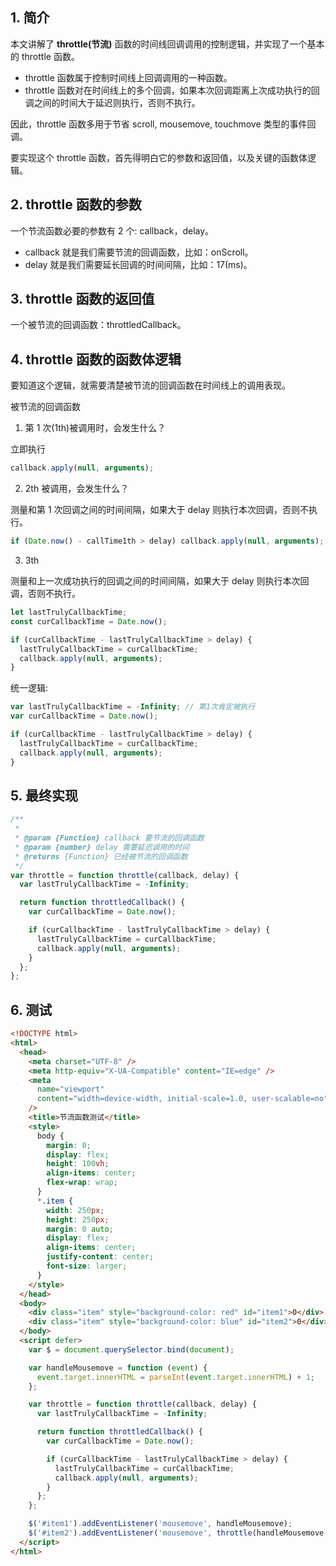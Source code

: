## 1. 简介

本文讲解了 **throttle(节流)** 函数的时间线回调调用的控制逻辑，并实现了一个基本的 throttle 函数。

- throttle 函数属于控制时间线上回调调用的一种函数。
- throttle 函数对在时间线上的多个回调，如果本次回调距离上次成功执行的回调之间的时间大于延迟则执行，否则不执行。

因此，throttle 函数多用于节省 scroll, mousemove, touchmove 类型的事件回调。

要实现这个 throttle 函数，首先得明白它的参数和返回值，以及关键的函数体逻辑。

## 2. throttle 函数的参数

一个节流函数必要的参数有 2 个: callback，delay。

- callback 就是我们需要节流的回调函数，比如：onScroll。
- delay 就是我们需要延长回调的时间间隔，比如：17(ms)。

## 3. throttle 函数的返回值

一个被节流的回调函数：throttledCallback。

## 4. throttle 函数的函数体逻辑

要知道这个逻辑，就需要清楚被节流的回调函数在时间线上的调用表现。

被节流的回调函数

1. 第 1 次(1th)被调用时，会发生什么？

立即执行

```javascript
callback.apply(null, arguments);
```

2. 2th 被调用，会发生什么？

测量和第 1 次回调之间的时间间隔，如果大于 delay 则执行本次回调，否则不执行。

```javascript
if (Date.now() - callTime1th > delay) callback.apply(null, arguments);
```

3. 3th

测量和上一次成功执行的回调之间的时间间隔，如果大于 delay 则执行本次回调，否则不执行。

```javascript
let lastTrulyCallbackTime;
const curCallbackTime = Date.now();

if (curCallbackTime - lastTrulyCallbackTime > delay) {
  lastTrulyCallbackTime = curCallbackTime;
  callback.apply(null, arguments);
}
```

统一逻辑:

```javascript
var lastTrulyCallbackTime = -Infinity; // 第1次肯定被执行
var curCallbackTime = Date.now();

if (curCallbackTime - lastTrulyCallbackTime > delay) {
  lastTrulyCallbackTime = curCallbackTime;
  callback.apply(null, arguments);
}
```

## 5. 最终实现

```javascript
/**
 *
 * @param {Function} callback 要节流的回调函数
 * @param {number} delay 需要延迟调用的时间
 * @returns {Function} 已经被节流的回调函数
 */
var throttle = function throttle(callback, delay) {
  var lastTrulyCallbackTime = -Infinity;

  return function throttledCallback() {
    var curCallbackTime = Date.now();

    if (curCallbackTime - lastTrulyCallbackTime > delay) {
      lastTrulyCallbackTime = curCallbackTime;
      callback.apply(null, arguments);
    }
  };
};
```

## 6. 测试

```html
<!DOCTYPE html>
<html>
  <head>
    <meta charset="UTF-8" />
    <meta http-equiv="X-UA-Compatible" content="IE=edge" />
    <meta
      name="viewport"
      content="width=device-width, initial-scale=1.0, user-scalable=no"
    />
    <title>节流函数测试</title>
    <style>
      body {
        margin: 0;
        display: flex;
        height: 100vh;
        align-items: center;
        flex-wrap: wrap;
      }
      *.item {
        width: 250px;
        height: 250px;
        margin: 0 auto;
        display: flex;
        align-items: center;
        justify-content: center;
        font-size: larger;
      }
    </style>
  </head>
  <body>
    <div class="item" style="background-color: red" id="item1">0</div>
    <div class="item" style="background-color: blue" id="item2">0</div>
  </body>
  <script defer>
    var $ = document.querySelector.bind(document);

    var handleMousemove = function (event) {
      event.target.innerHTML = parseInt(event.target.innerHTML) + 1;
    };

    var throttle = function throttle(callback, delay) {
      var lastTrulyCallbackTime = -Infinity;

      return function throttledCallback() {
        var curCallbackTime = Date.now();

        if (curCallbackTime - lastTrulyCallbackTime > delay) {
          lastTrulyCallbackTime = curCallbackTime;
          callback.apply(null, arguments);
        }
      };
    };

    $('#item1').addEventListener('mousemove', handleMousemove);
    $('#item2').addEventListener('mousemove', throttle(handleMousemove, 17));
  </script>
</html>
```
